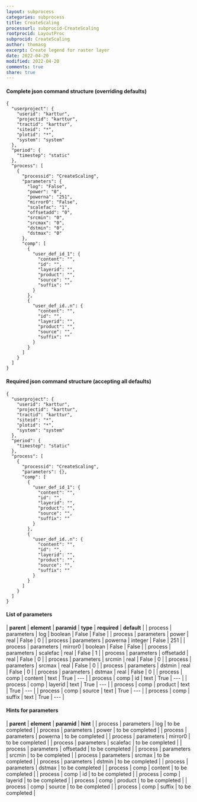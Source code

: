 ```yaml
---
layout: subprocess
categories: subprocess
title: CreateScaling
processurl: subprocid-CreateScaling
rootprocid: LayoutProc
subprocid: CreateScaling
author: thomasg
excerpt: Create legend for raster layer
date: 2022-04-20
modified: 2022-04-20
comments: true
share: true
---
```


#### Complete json command structure (overriding defaults)
```
{
  "userproject": {
    "userid": "karttur",
    "projectid": "karttur",
    "tractid": "karttur",
    "siteid": "*",
    "plotid": "*",
    "system": "system"
  },
  "period": {
    "timestep": "static"
  },
  "process": [
    {
      "processid": "CreateScaling",
      "parameters": {
        "log": "False",
        "power": "0",
        "powerna": "251",
        "mirror0": "False",
        "scalefac": "1",
        "offsetadd": "0",
        "srcmin": "0",
        "srcmax": "0",
        "dstmin": "0",
        "dstmax": "0"
      },
      "comp": [
        {
          "user_def_id_1": {
            "content": "",
            "id": "",
            "layerid": "",
            "product": "",
            "source": "",
            "suffix": ""
          }
        },
        {
          "user_def_id..n": {
            "content": "",
            "id": "",
            "layerid": "",
            "product": "",
            "source": "",
            "suffix": ""
          }
        }
      ]
    }
  ]
}
```
#### Required json command structure (accepting all defaults)
```
{
  "userproject": {
    "userid": "karttur",
    "projectid": "karttur",
    "tractid": "karttur",
    "siteid": "*",
    "plotid": "*",
    "system": "system"
  },
  "period": {
    "timestep": "static"
  },
  "process": [
    {
      "processid": "CreateScaling",
      "parameters": {},
      "comp": [
        {
          "user_def_id_1": {
            "content": "",
            "id": "",
            "layerid": "",
            "product": "",
            "source": "",
            "suffix": ""
          }
        },
        {
          "user_def_id..n": {
            "content": "",
            "id": "",
            "layerid": "",
            "product": "",
            "source": "",
            "suffix": ""
          }
        }
      ]
    }
  ]
}
```
#### List of parameters

| **parent** | **element** | **paramid** | **type** | **required** | **default** |
| process | parameters | log | boolean | False | False |
| process | parameters | power | real | False | 0 |
| process | parameters | powerna | integer | False | 251 |
| process | parameters | mirror0 | boolean | False | False |
| process | parameters | scalefac | real | False | 1 |
| process | parameters | offsetadd | real | False | 0 |
| process | parameters | srcmin | real | False | 0 |
| process | parameters | srcmax | real | False | 0 |
| process | parameters | dstmin | real | False | 0 |
| process | parameters | dstmax | real | False | 0 |
| process | comp | content | text | True | --- |
| process | comp | id | text | True | --- |
| process | comp | layerid | text | True | --- |
| process | comp | product | text | True | --- |
| process | comp | source | text | True | --- |
| process | comp | suffix | text | True | --- |

#### Hints for parameters

| **parent** | **element** | **paramid** | **hint** |
| process | parameters | log | to be completed |
| process | parameters | power | to be completed |
| process | parameters | powerna | to be completed |
| process | parameters | mirror0 | to be completed |
| process | parameters | scalefac | to be completed |
| process | parameters | offsetadd | to be completed |
| process | parameters | srcmin | to be completed |
| process | parameters | srcmax | to be completed |
| process | parameters | dstmin | to be completed |
| process | parameters | dstmax | to be completed |
| process | comp | content | to be completed |
| process | comp | id | to be completed |
| process | comp | layerid | to be completed |
| process | comp | product | to be completed |
| process | comp | source | to be completed |
| process | comp | suffix | to be completed |
